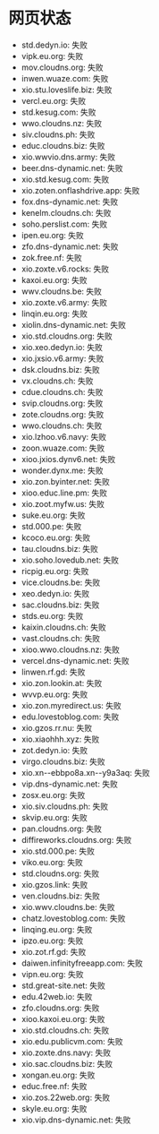 # 网页状态
- std.dedyn.io: 失败
- vipk.eu.org: 失败
- mov.cloudns.org: 失败
- inwen.wuaze.com: 失败
- xio.stu.loveslife.biz: 失败
- vercl.eu.org: 失败
- std.kesug.com: 失败
- wwo.cloudns.nz: 失败
- siv.cloudns.ph: 失败
- educ.cloudns.biz: 失败
- xio.wwvio.dns.army: 失败
- beer.dns-dynamic.net: 失败
- xio.std.kesug.com: 失败
- xio.zoten.onflashdrive.app: 失败
- fox.dns-dynamic.net: 失败
- kenelm.cloudns.ch: 失败
- soho.perslist.com: 失败
- ipen.eu.org: 失败
- zfo.dns-dynamic.net: 失败
- zok.free.nf: 失败
- xio.zoxte.v6.rocks: 失败
- kaxoi.eu.org: 失败
- wwv.cloudns.be: 失败
- xio.zoxte.v6.army: 失败
- linqin.eu.org: 失败
- xiolin.dns-dynamic.net: 失败
- xio.std.cloudns.org: 失败
- xio.xeo.dedyn.io: 失败
- xio.jxsio.v6.army: 失败
- dsk.cloudns.biz: 失败
- vx.cloudns.ch: 失败
- cdue.cloudns.ch: 失败
- svip.cloudns.org: 失败
- zote.cloudns.org: 失败
- wwo.cloudns.ch: 失败
- xio.lzhoo.v6.navy: 失败
- zoon.wuaze.com: 失败
- xioo.jxios.dynv6.net: 失败
- wonder.dynx.me: 失败
- xio.zon.byinter.net: 失败
- xioo.educ.line.pm: 失败
- xio.zoot.myfw.us: 失败
- suke.eu.org: 失败
- std.000.pe: 失败
- kcoco.eu.org: 失败
- tau.cloudns.biz: 失败
- xio.soho.lovedub.net: 失败
- ricpig.eu.org: 失败
- vice.cloudns.be: 失败
- xeo.dedyn.io: 失败
- sac.cloudns.biz: 失败
- stds.eu.org: 失败
- kaixin.cloudns.ch: 失败
- vast.cloudns.ch: 失败
- xioo.wwo.cloudns.nz: 失败
- vercel.dns-dynamic.net: 失败
- linwen.rf.gd: 失败
- xio.zon.lookin.at: 失败
- wvvp.eu.org: 失败
- xio.zon.myredirect.us: 失败
- edu.lovestoblog.com: 失败
- xio.gzos.rr.nu: 失败
- xio.xiaohhh.xyz: 失败
- zot.dedyn.io: 失败
- virgo.cloudns.biz: 失败
- xio.xn--ebbpo8a.xn--y9a3aq: 失败
- vip.dns-dynamic.net: 失败
- zosx.eu.org: 失败
- xio.siv.cloudns.ph: 失败
- skvip.eu.org: 失败
- pan.cloudns.org: 失败
- diffireworks.cloudns.org: 失败
- xio.std.000.pe: 失败
- viko.eu.org: 失败
- std.cloudns.org: 失败
- xio.gzos.link: 失败
- ven.cloudns.biz: 失败
- xio.wwv.cloudns.be: 失败
- chatz.lovestoblog.com: 失败
- linqing.eu.org: 失败
- ipzo.eu.org: 失败
- xio.zot.rf.gd: 失败
- daiwen.infinityfreeapp.com: 失败
- vipn.eu.org: 失败
- std.great-site.net: 失败
- edu.42web.io: 失败
- zfo.cloudns.org: 失败
- xioo.kaxoi.eu.org: 失败
- xio.std.cloudns.ch: 失败
- xio.edu.publicvm.com: 失败
- xio.zoxte.dns.navy: 失败
- xio.sac.cloudns.biz: 失败
- xongan.eu.org: 失败
- educ.free.nf: 失败
- xio.zos.22web.org: 失败
- skyle.eu.org: 失败
- xio.vip.dns-dynamic.net: 失败
